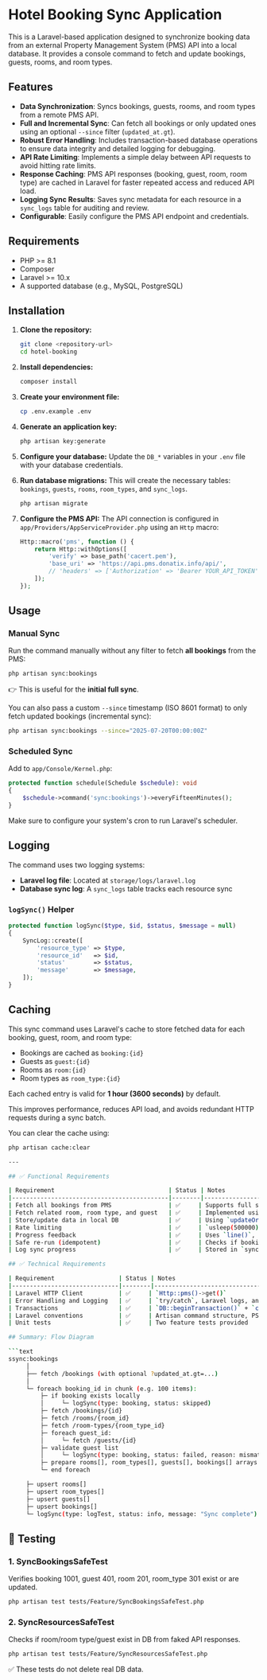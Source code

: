
# Hotel Booking Sync Application

This is a Laravel-based application designed to synchronize booking data from an external Property Management System (PMS) API into a local database. It provides a console command to fetch and update bookings, guests, rooms, and room types.

## Features

- **Data Synchronization**: Syncs bookings, guests, rooms, and room types from a remote PMS API.
- **Full and Incremental Sync**: Can fetch all bookings or only updated ones using an optional `--since` filter (`updated_at.gt`).
- **Robust Error Handling**: Includes transaction-based database operations to ensure data integrity and detailed logging for debugging.
- **API Rate Limiting**: Implements a simple delay between API requests to avoid hitting rate limits.
- **Response Caching**: PMS API responses (booking, guest, room, room type) are cached in Laravel for faster repeated access and reduced API load.
- **Logging Sync Results**: Saves sync metadata for each resource in a `sync_logs` table for auditing and review.
- **Configurable**: Easily configure the PMS API endpoint and credentials.

## Requirements

- PHP >= 8.1
- Composer
- Laravel >= 10.x
- A supported database (e.g., MySQL, PostgreSQL)

## Installation

1. **Clone the repository:**
   ```bash
   git clone <repository-url>
   cd hotel-booking
   ```

2. **Install dependencies:**
   ```bash
   composer install
   ```

3. **Create your environment file:**
   ```bash
   cp .env.example .env
   ```

4. **Generate an application key:**
   ```bash
   php artisan key:generate
   ```

5. **Configure your database:**
   Update the `DB_*` variables in your `.env` file with your database credentials.

6. **Run database migrations:**
   This will create the necessary tables: `bookings`, `guests`, `rooms`, `room_types`, and `sync_logs`.
   ```bash
   php artisan migrate
   ```

7. **Configure the PMS API:**
   The API connection is configured in `app/Providers/AppServiceProvider.php` using an `Http` macro:

   ```php
   Http::macro('pms', function () {
       return Http::withOptions([
           'verify' => base_path('cacert.pem'),
           'base_uri' => 'https://api.pms.donatix.info/api/',
           // 'headers' => ['Authorization' => 'Bearer YOUR_API_TOKEN'],
       ]);
   });
   ```

## Usage

### Manual Sync

Run the command manually without any filter to fetch **all bookings** from the PMS:

```bash
php artisan sync:bookings
```

👉 This is useful for the **initial full sync**.

You can also pass a custom `--since` timestamp (ISO 8601 format) to only fetch updated bookings (incremental sync):

```bash
php artisan sync:bookings --since="2025-07-20T00:00:00Z"
```

### Scheduled Sync

Add to `app/Console/Kernel.php`:

```php
protected function schedule(Schedule $schedule): void
{
    $schedule->command('sync:bookings')->everyFifteenMinutes();
}
```

Make sure to configure your system's cron to run Laravel's scheduler.

## Logging

The command uses two logging systems:

- **Laravel log file**: Located at `storage/logs/laravel.log`
- **Database sync log**: A `sync_logs` table tracks each resource sync

### `logSync()` Helper

```php
protected function logSync($type, $id, $status, $message = null)
{
    SyncLog::create([
        'resource_type' => $type,
        'resource_id'   => $id,
        'status'        => $status,
        'message'       => $message,
    ]);
}
```

## Caching

This sync command uses Laravel's cache to store fetched data for each booking, guest, room, and room type:

- Bookings are cached as `booking:{id}`
- Guests as `guest:{id}`
- Rooms as `room:{id}`
- Room types as `room_type:{id}`

Each cached entry is valid for **1 hour (3600 seconds)** by default.

This improves performance, reduces API load, and avoids redundant HTTP requests during a sync batch.

You can clear the cache using:

```bash
php artisan cache:clear

---

## ✅ Functional Requirements

| Requirement                                | Status | Notes                                                                 |
|--------------------------------------------|--------|-----------------------------------------------------------------------|
| Fetch all bookings from PMS                | ✅     | Supports full sync and filtered sync via `updated_at.gt`              |
| Fetch related room, room type, and guest   | ✅     | Implemented using `GET /rooms/{id}`, `room-types`, and `guests`      |
| Store/update data in local DB              | ✅     | Using `updateOrCreate()` and `firstOrNew()->save()`                  |
| Rate limiting                              | ✅     | `usleep(500000)` = 2 requests per second                             |
| Progress feedback                          | ✅     | Uses `line()`, `warn()`, `error()` with emoji-based console output   |
| Safe re-run (idempotent)                   | ✅     | Checks if booking has changed before updating                        |
| Log sync progress                          | ✅     | Stored in `sync_logs` via `logSync()`                                |

## ✅ Technical Requirements

| Requirement                  | Status | Notes                                                                 |
|------------------------------|--------|-----------------------------------------------------------------------|
| Laravel HTTP Client          | ✅     | `Http::pms()->get()`                                                 |
| Error Handling and Logging   | ✅     | `try/catch`, Laravel logs, and `sync_logs` tracking                   |
| Transactions                 | ✅     | `DB::beginTransaction()` + `commit()` or `rollBack()`                |
| Laravel conventions          | ✅     | Artisan command structure, PSR-12 compliance                         |
| Unit tests                   | ✅     | Two feature tests provided                                           |

## Summary: Flow Diagram

```text
ssync:bookings
     │
     ├── fetch /bookings (with optional ?updated_at.gt=...)
     │
     └─ foreach booking_id in chunk (e.g. 100 items):
         ├─ if booking exists locally
         │     └─ logSync(type: booking, status: skipped)
         ├─ fetch /bookings/{id}
         ├─ fetch /rooms/{room_id}
         ├─ fetch /room-types/{room_type_id}
         ├─ foreach guest_id:
         │     └─ fetch /guests/{id}
         ├─ validate guest list
         │     └─ logSync(type: booking, status: failed, reason: mismatched guest_ids)
         ├─ prepare rooms[], room_types[], guests[], bookings[] arrays
         └─ end foreach

     ├─ upsert rooms[]
     ├─ upsert room_types[]
     ├─ upsert guests[]
     ├─ upsert bookings[]
     └─ logSync(type: logTest, status: info, message: "Sync complete")

```

## 🧪 Testing

### 1. SyncBookingsSafeTest

Verifies booking 1001, guest 401, room 201, room_type 301 exist or are updated.
```bash
php artisan test tests/Feature/SyncBookingsSafeTest.php
```

### 2. SyncResourcesSafeTest

Checks if room/room type/guest exist in DB from faked API responses.
```bash
php artisan test tests/Feature/SyncResourcesSafeTest.php
```

✅ These tests do not delete real DB data.
